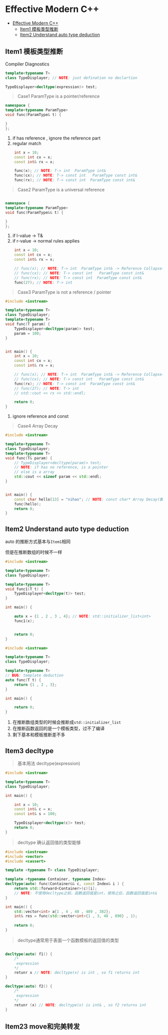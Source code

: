 # Effective Modern C++

<!--toc:start-->
- [Effective Modern C++](#effective-modern-c)
  - [Item1 模板类型推断](#item1-模板类型推断)
  - [Item2 Understand auto type deduction](#item2-understand-auto-type-deduction)
<!--toc:end-->


## Item1 模板类型推断

Compiler Diagnostics

```c++
template<typename T>
class TypeDisplayer; // NOTE: just defination no declartion

TypeDisplayer<decltype(expression)> test;
```

> Case1 ParamType is a pointer/reference

```c++
namespace {
template<typename ParamType>
void func(ParamType& t) {

}
};
```

1. if has reference , ignore the reference part
2. regular match

```c++
    int x = 10;
    const int cx = x;
    const int& rx = x;

    func(x); // NOTE: T-> int  ParamType int&
    func(cx); // NOTE: T-> const int   ParamType const int&
    func(rx); // NOTE: T-> const int  ParamType const int&

```

> Case2 ParamType is a universal reference

```c++

namespace {
template<typename ParamType>
void func(ParamType&& t) {

}
};
```

1. if l-value -> T&
2. if r-value -> normal rules applies

```c++
    int x = 10;
    const int cx = x;
    const int& rx = x;

    // func(x); // NOTE: T-> int  ParamType int& -> Reference Collapse(引用折叠)
    // func(cx); // NOTE: T-> const int   ParamType const int&
    // func(rx); // NOTE: T-> const int  ParamType const int&
    func(27); // NOTE: T-> int

```

> Case3 ParamType is not a reference / pointer

```c++
#include <iostream>

template<typename T>
class TypeDisplayer;
template<typename T>
void func(T param) {
    TypeDisplayer<decltype(param)> test;
    param = 100;
}


int main() {
    int x = 10;
    const int cx = x;
    const int& rx = x;

    // func(x); // NOTE: T-> int  ParamType int& -> Reference Collapse(引用折叠)
    // func(cx); // NOTE: T-> const int   ParamType const int&
    func(rx); // NOTE: T-> const int  ParamType const int&
    // func(27); // NOTE: T-> int
    // std::cout << rx << std::endl;

    return 0;
}

```

1. ignore reference and const

> Case4 Array Decay

```c++
#include <iostream>

template<typename T>
class TypeDisplayer;
template<typename T>
void func(T& param) {
    // TypeDisplayer<decltype(param)> test;
    // NOTE: if has no reference, is a pointer
    // else is a array
    std::cout << sizeof param << std::endl;
}


int main() {
    const char hello[13] = "nihao"; // NOTE: const char* Array Decay(数组退化成指针)
    func(hello);
    return 0;
}
```

## Item2 Understand auto type deduction

auto 的推断方式基本与`Item1`相同

但是在推断数组的时候不一样

```c++
#include <iostream>

template<typename T>
class TypeDisplayer;

template<typename T>
void func1(T t) {
    TypeDisplayer<decltype(t)> test;
}

int main() {

    auto x = {1 , 2 , 3 , 4}; // NOTE: std::initializer_list<int>
    func1(x);


    return 0;
}

```

```c++
#include <iostream>

template<typename T>
class TypeDisplayer;

template<typename T>
// BUG: template deduction
auto func(T t) {
    return {1 , 2 , 3};
}

int main() {

    return 0;
}

```

1. 在推断数组类型的时候会推断成`std::initializer_list`
2. 在推断函数返回的是一个模板类型，过不了编译
3. 剩下基本和模板推断差不多


## Item3 decltype

> 基本用法 decltype(expression)
```c++
#include <iostream>

template<typename T> 
class TypeDisplayer;

int main() {

    int x = 10;
    const int& c = x;
    const int& s = 100;

    TypeDisplayer<decltype(c)> test;
    return 0;
}


```
> decltype 确认返回值的类型能够

```c++
#include <iostream>
#include <vector>
#include <cassert>

template <typename T> class TypeDisplayer;

template <typename Container, typename Index>
decltype(auto) func(Container&& c, const Index& i ) {
    return std::forward<Container>(c)[i];
    // NOTE: 不使用decltype之前，函数返回值是int，使用之后，函数返回值是int&
}

int main() {
    std::vector<int> a{1 , 4 , 48 , 489 , 382}; 
    int& res = func(std::vector<int>{1 , 3, 48 , 890} , 1);
     
    return 0;
}

```
> decltype通常用于表面一个函数模板的返回值的类型

```c++

decltype(auto) f1() {
    /*
     expression
    */
    retunr x // NOTE: decltype(x) is int , so f1 returns int
}

decltype(auto) f2() {
    /*
     expression
    */
    retunr (x) // NOTE: decltype(x) is int& , so f2 returns int
}
```


## Item23 move和完美转发


